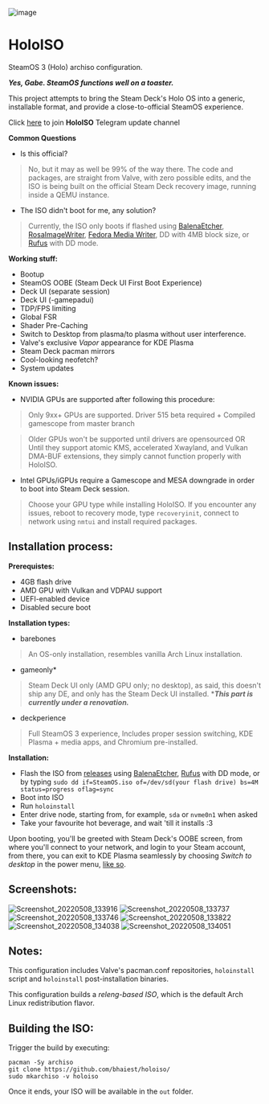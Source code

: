 ![image](https://user-images.githubusercontent.com/97450182/167457908-07be1a60-7e86-4bef-b7f0-6bd19efd8b24.png)
# HoloISO
SteamOS 3 (Holo) archiso configuration.

***Yes, Gabe. SteamOS functions well on a toaster.***

This project attempts to bring the Steam Deck's Holo OS into a generic, installable format, and provide a close-to-official SteamOS experience.

Click [here](https://t.me/HoloISO) to join **HoloISO** Telegram update channel

**Common Questions**

- Is this official?
> No, but it may as well be 99% of the way there. The code and packages, are straight from Valve, with zero possible edits, and the ISO is being built on the official Steam Deck recovery image, running inside a QEMU instance.
- The ISO didn't boot for me, any solution?
> Currently, the ISO only boots if flashed using [BalenaEtcher](https://www.balena.io/etcher/), [RosaImageWriter](http://wiki.rosalab.ru/en/index.php/ROSA_ImageWriter), [Fedora Media Writer](https://getfedora.org/en/workstation/download/), DD with 4MB block size, or [Rufus](https://rufus.ie) with DD mode.


**Working stuff:**
- Bootup
- SteamOS OOBE (Steam Deck UI First Boot Experience)
- Deck UI (separate session)
- Deck UI (-gamepadui)
- TDP/FPS limiting
- Global FSR
- Shader Pre-Caching
- Switch to Desktop from plasma/to plasma without user interference.
- Valve's exclusive *Vapor* appearance for KDE Plasma
- Steam Deck pacman mirrors
- Cool-looking neofetch?
- System updates

**Known issues:**
- NVIDIA GPUs are supported after following this procedure:

> Only 9xx+ GPUs are supported. Driver 515 beta required + Compiled gamescope from master branch

> Older GPUs won't be supported until drivers are opensourced OR Until they support atomic KMS, accelerated Xwayland, and Vulkan DMA-BUF extensions, they simply cannot function properly with HoloISO.

- Intel GPUs/iGPUs require a Gamescope and MESA downgrade in order to boot into Steam Deck session. 

> Choose your GPU type while installing HoloISO. If you encounter any issues, reboot to recovery mode, type `recoveryinit`, connect to network using `nmtui` and install required packages.

Installation process:
-
**Prerequistes:**
- 4GB flash drive
- AMD GPU with Vulkan and VDPAU support
- UEFI-enabled device
- Disabled secure boot

**Installation types:**
- barebones 
> An OS-only installation, resembles vanilla Arch Linux installation.
- gameonly*
> Steam Deck UI only (AMD GPU only; no desktop), as said, this doesn't ship any DE, and only has the Steam Deck UI installed. 
> ****This part is currently under a renovation.***
- deckperience
> Full SteamOS 3 experience, Includes proper session switching, KDE Plasma + media apps, and Chromium pre-installed.

**Installation:**
- Flash the ISO from [releases](https://github.com/bhaiest/holoiso/releases/latest) using [BalenaEtcher](https://www.balena.io/etcher/), [Rufus](https://rufus.ie) with DD mode, or by typing `sudo dd if=SteamOS.iso of=/dev/sd(your flash drive) bs=4M status=progress oflag=sync`
- Boot into ISO
- Run `holoinstall`
- Enter drive node, starting from, for example, `sda` or `nvme0n1` when asked
- Take your favourite hot beverage, and wait 'till it installs :3

Upon booting, you'll be greeted with Steam Deck's OOBE screen, from where you'll connect to your network, and login to your Steam account, from there, you can exit to KDE Plasma seamlessly by choosing *Switch to desktop* in the power menu, [like so](https://www.youtube.com/watch?v=smfwna2iHho).

Screenshots:
-
![Screenshot_20220508_133916](https://user-images.githubusercontent.com/97450182/167292656-1679e007-4701-4a3c-89ee-2104b5eb12cd.png)
![Screenshot_20220508_133737](https://user-images.githubusercontent.com/97450182/167292672-8bc9032d-4a21-4528-ab7e-b9dbc25a0664.png)
![Screenshot_20220508_133746](https://user-images.githubusercontent.com/97450182/167292722-a68806c1-5768-4790-a8e7-108d7c72bb08.png)
![Screenshot_20220508_133822](https://user-images.githubusercontent.com/97450182/167292731-86fed590-0260-4c5e-ac13-05d284b5fd24.png)
![Screenshot_20220508_134038](https://user-images.githubusercontent.com/97450182/167292734-90036b5f-2571-438e-8951-8d731cd4ae93.png)
![Screenshot_20220508_134051](https://user-images.githubusercontent.com/97450182/167292738-a70d266f-814d-4352-8d38-b920ae3f3381.png)


Notes:
-

This configuration includes Valve's pacman.conf repositories, `holoinstall` script and `holoinstall` post-installation binaries.

This configuration builds a *releng-based ISO*, which is the default Arch Linux redistribution flavor.

Building the ISO:
-
Trigger the build by executing:
```
pacman -Sy archiso
git clone https://github.com/bhaiest/holoiso/
sudo mkarchiso -v holoiso
```
Once it ends, your ISO will be available in the `out` folder.

